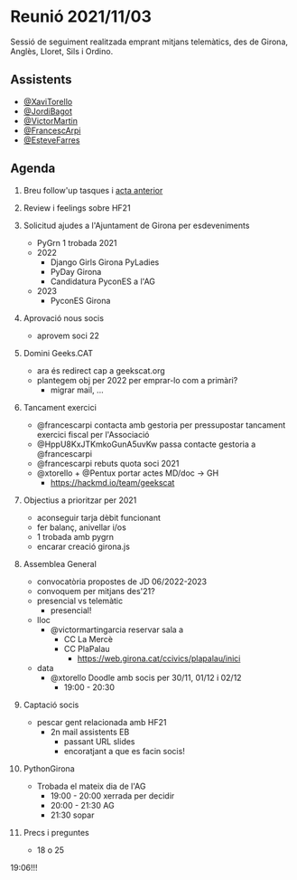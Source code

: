 # Reunió 2021/11/03

Sessió de seguiment realitzada emprant mitjans telemàtics, des de Girona, Anglès, Lloret, Sils i Ordino.

## Assistents

- [@XaviTorello](https://github.com/XaviTorello)
- [@JordiBagot](https://github.com/jbagot)
- [@VictorMartin](https://github.com/VictorMartinGarcia)
- [@FrancescArpi](https://github.com/FrancescArpi)
- [@EsteveFarres](https://github.com/efb-ubikwa)

## Agenda

1) Breu follow'up tasques i [acta anterior](https://hackmd.io/DZJJ796_RUGk5TauSzWMYw)

2) Review i feelings sobre HF21

3) Solicitud ajudes a l'Ajuntament de Girona per esdeveniments
    - PyGrn 1 trobada 2021
    - 2022
        - Django Girls Girona PyLadies
        - PyDay Girona
        - Candidatura PyconES a l'AG
    - 2023
        - PyconES Girona

4) Aprovació nous socis
    - aprovem soci 22

5) Domini Geeks.CAT
    - ara és redirect cap a geekscat.org
    - plantegem obj per 2022 per emprar-lo com a primàri?
        - migrar mail, ...

6) Tancament exercici
    - @francescarpi contacta amb gestoria per pressupostar tancament exercici fiscal per l'Associació
    - @HppU8KxJTKmkoGunA5uvKw passa contacte gestoria a @francescarpi
    - @francescarpi rebuts quota soci 2021
    - @xtorello + @Pentux portar actes MD/doc -> GH
        - https://hackmd.io/team/geekscat

7) Objectius a prioritzar per 2021
    - aconseguir tarja dèbit funcionant
    - fer balanç, anivellar i/os
    - 1 trobada amb pygrn
    - encarar creació girona.js

8) Assemblea General
    - convocatòria propostes de JD 06/2022-2023
    - convoquem per mitjans des'21?
    - presencial vs telemàtic
        - presencial!
    - lloc
        - @victormartingarcia reservar sala a
            - CC La Mercè
            - CC PlaPalau
                - https://web.girona.cat/ccivics/plapalau/inici
    - data
        - @xtorello Doodle amb socis per 30/11, 01/12 i 02/12
            - 19:00 - 20:30

8) Captació socis
    - pescar gent relacionada amb HF21
        - 2n mail assistents EB
            - passant URL slides
            - encoratjant a que es facin socis!

9) PythonGirona
    - Trobada el mateix dia de l'AG
        - 19:00 - 20:00 xerrada per decidir
        - 20:00 - 21:30 AG
        - 21:30 sopar
10) Precs i preguntes
    - 18 o 25


19:06!!!